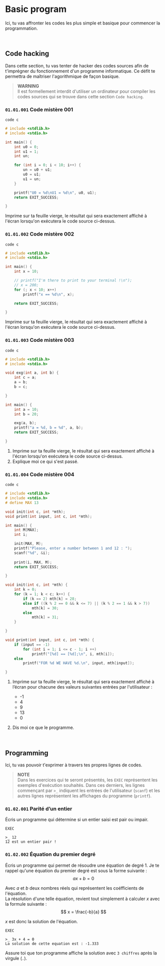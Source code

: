 # Basic program
Ici, tu vas affronter les codes les plus simple et basique pour commencer
la programmation.

<br/>

## Code hacking
Dans cette section, tu vas tenter de hacker des codes sources afin de
t'imprégner du fonctionnement d'un programme informatique. Ce défit te
permettra de maîtriser l'agorithmique de façon basique.

> **WARNING**<br/>
> Il est formellement interdit d'utiliser un ordinateur pour compiler
> les codes sources qui se trouve dans cette section `Code hacking`.


### `01.01.001` Code mistère 001
`code c`
```c
# include <stdlib.h>
# include <stdio.h>

int main() {
    int u0 = 0;
    int u1 = 1;
    int un;

    for (int i = 0; i < 10; i++) {
        un = u0 + u1;
        u0 = u1;
        u1 = un;
    }

    printf("U0 = %d\nU1 = %d\n", u0, u1);
    return EXIT_SUCCESS;

}

```
Imprime sur ta feuille vierge, le résultat qui sera exactement affiché
à l'écran lorsqu'on exécutera le code source ci-dessus.

### `01.01.002` Code mistère 002
`code c`
```c
# include <stdlib.h>
# include <stdio.h>

int main() {
    int x = 10;

    // printf("I'm there to print to your terminal !\n");
    // x = 200;
    for (; x < 10; x++)
        printf("x == %d\n", x);

    return EXIT_SUCCESS;

}

```
Imprime sur ta feuille vierge, le résultat qui sera exactement affiché
à l'écran lorsqu'on exécutera le code source ci-dessus.

### `01.01.003` Code mistère 003
`code c`
```c
# include <stdlib.h>
# include <stdio.h>

void exg(int a, int b) {
    int c = a;
    a = b;
    b = c;

}

int main() {
    int a = 10;
    int b = 20;

    exg(a, b);
    printf("a = %d, b = %d", a, b);
    return EXIT_SUCCESS;

}

```
1. Imprime sur ta feuille vierge, le résultat qui sera exactement affiché
à l'écran lorsqu'on exécutera le code source ci-dessus.
2. Explique moi ce qui s'est passé.

### `01.01.004` Code mistère 004
`code c`
```c
# include <stdlib.h>
# include <stdio.h>
# define MAX 13

void init(int c, int *mth);
void print(int input, int c, int *mth);

int main() {
    int M[MAX];
    int i;

    init(MAX, M);
    printf("Please, enter a number between 1 and 12 : ");
    scanf("%d", &i);
    
    print(i, MAX, M);
    return EXIT_SUCCESS;

}

void init(int c, int *mth) {
    int k = 0;
    for (k = 1; k < c; k++) {
        if (k == 2) mth[k] = 28;
        else if ((k % 2 == 0 && k <= 7) || (k % 2 == 1 && k > 7))
            mth[k] = 30;
        else
            mth[k] = 31;
    }

}

void print(int input, int c, int *mth) {
    if (input == -1)
        for (int i = 1; i <= c - 1; i ++)
            printf("[%d] == [%d];\n", i, mth[i]);
    else
        printf("FOR %d WE HAVE %d.\n", input, mth[input]);

}

```
1. Imprime sur ta feuille vierge, le résultat qui sera exactement affiché 
à l’écran pour chacune des valeurs suivantes entrées par l'utilisateur :
    - -1
    - 4
    - 9
    - 13
    - 0

2. Dis moi ce que le programme.

<br/>

## Programming
Ici, tu vas pouvoir t'exprimer à travers tes propres lignes de codes. 

> **NOTE** <br/>
> Dans les exercices qui te seront présentés, les `EXEC` représentent les 
> exemples d'exécution souhaités. Dans ces derniers, les lignes 
> commençant par `>_` indiquent les entrées de l'utilisateur (`scanf`) et 
> les autres lignes représentent les affichages du programme (`printf`).

### `01.02.001` Parité d’un entier
Écris un programme qui détermine si un entier saisi est pair ou impair.

`EXEC`
```
>_ 12
12 est un entier pair !

```

### `01.02.002` Équation du premier degré
Écris un programme qui permet de résoudre une équation de degré 1. Je te rappel qu'une équation du premier degré est sous la forme suivante :
    $$ ax + b = 0 $$

Avec $a$ et $b$ deux nombres réels qui représentent les coéfficients
de l'équation. <br/>
La résolution d'une telle équation, revient tout simplement à calculer $x$
avec la formule suivante :
    $$ x = \frac{-b}{a} $$

$x$ est donc la solution de l'équation.

`EXEC`
```
>_ 3x + 4 = 0
La solution de cette equation est : -1.333

```
Assure toi que ton programme affiche la solution avec `3 chiffres` après
la virgule (`.`).


<br/>
<br/>
